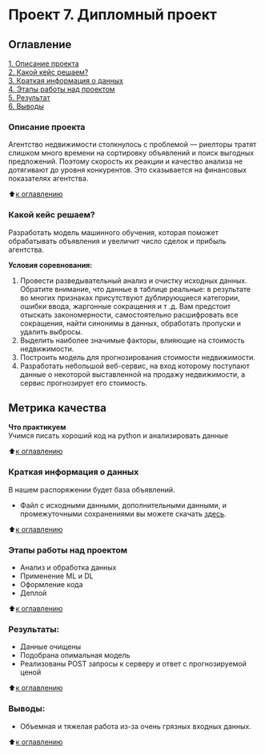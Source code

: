 # Проект 7. Дипломный проект

## Оглавление  
[1. Описание проекта](/Diploma/README.md#Описание-проекта)  
[2. Какой кейс решаем?](/Diploma/README.md#Какой-кейс-решаем)  
[3. Краткая информация о данных](/Diploma/README.md#Краткая-информация-о-данных)  
[4. Этапы работы над проектом](/Diploma/README.md#Этапы-работы-над-проектом)  
[5. Результат](/Diploma/README.md.md#Результаты)    
[6. Выводы](/Diploma/README.md.md#Выводы) 

### Описание проекта    
Агентство недвижимости столкнулось с проблемой — риелторы тратят слишком много времени на сортировку объявлений и поиск выгодных предложений. Поэтому скорость их реакции и качество анализа не дотягивают до уровня конкурентов. Это сказывается на финансовых показателях агентства.

:arrow_up:[к оглавлению](/Diploma/README.md#Оглавление)


### Какой кейс решаем?    
Разработать модель машинного обучения, которая поможет обрабатывать объявления и увеличит число сделок и прибыль агентства.

**Условия соревнования:**  
1. Провести разведывательный анализ и очистку исходных данных. Обратите внимание, что данные в таблице реальные: в результате во многих признаках присутствуют дублирующиеся категории, ошибки ввода, жаргонные сокращения и т .д. Вам предстоит отыскать закономерности, самостоятельно расшифровать все сокращения, найти синонимы в данных, обработать пропуски и удалить выбросы.
2. Выделить наиболее значимые факторы, влияющие на стоимость недвижимости.
3. Построить модель для прогнозирования стоимости недвижимости.
4. Разработать небольшой веб-сервис, на вход которому поступают данные о некоторой выставленной на продажу недвижимости, а сервис прогнозирует его стоимость.

**Метрика качества**     
-

**Что практикуем**     
Учимся писать хороший код на python и анализировать данные

:arrow_up:[к оглавлению](/Diploma/README.md#Оглавление)

### Краткая информация о данных
В нашем распоряжении будет база объявлений.

- Файл с исходными данными, дополнительными данными, и промежуточными сохранениями вы можете скачать [здесь](https://drive.google.com/drive/folders/19lsntdm45cfsXRNfLZzrqbAgrqNuSj2m?usp=sharing).

:arrow_up:[к оглавлению](Diploma/README.md#Оглавление)

### Этапы работы над проектом  
- Анализ и обработка данных
- Применение ML и DL
- Оформление кода
- Деплой

:arrow_up:[к оглавлению](/Diploma/README.md#Оглавление)


### Результаты:  
- Данные очищены
- Подобрана опимальная модель
- Реализованы POST запросы к серверу и ответ с прогнозируемой ценой

:arrow_up:[к оглавлению](/Diploma/README.md#Оглавление)


### Выводы:  
- Объемная и тяжелая работа из-за очень грязных входных данных. 

:arrow_up:[к оглавлению](/Diploma/README.md#Оглавление)


